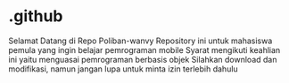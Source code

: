 # .github
Selamat Datang di Repo Poliban-wanvy
Repository ini untuk mahasiswa pemula yang ingin belajar pemrograman mobile 
Syarat mengikuti keahlian ini yaitu menguasai pemrograman berbasis objek
Silahkan download dan modifikasi, namun jangan lupa untuk minta izin terlebih dahulu
